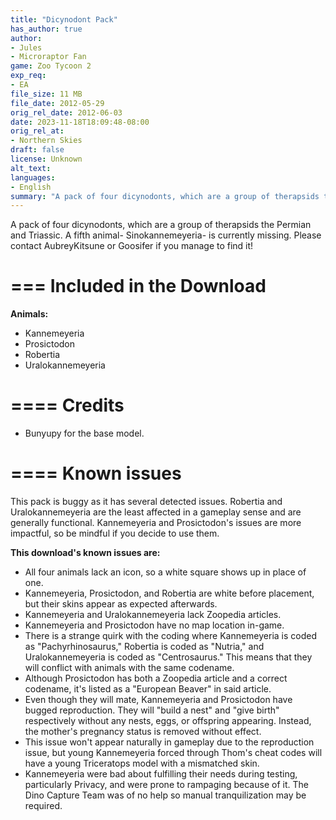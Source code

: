 ```yaml
---
title: "Dicynodont Pack"
has_author: true
author: 
- Jules
- Microraptor Fan
game: Zoo Tycoon 2
exp_req: 
- EA
file_size: 11 MB
file_date: 2012-05-29
orig_rel_date: 2012-06-03
date: 2023-11-18T18:09:48-08:00
orig_rel_at: 
- Northern Skies
draft: false
license: Unknown
alt_text: 
languages:
- English
summary: "A pack of four dicynodonts, which are a group of therapsids the Permian and Triassic."
---
```

A pack of four dicynodonts, which are a group of therapsids the Permian and Triassic. A fifth animal- Sinokannemeyeria- is currently missing. Please contact AubreyKitsune or Goosifer if you manage to find it!

===
Included in the Download
===

**Animals:**
- Kannemeyeria
- Prosictodon
- Robertia
- Uralokannemeyeria

====
Credits
====

- Bunyupy for the base model.

====
Known issues
====

This pack is buggy as it has several detected issues. Robertia and Uralokannemeyeria are the least affected in a gameplay sense and are generally functional. Kannemeyeria and Prosictodon's issues are more impactful, so be mindful if you decide to use them.

**This download's known issues are:**
- All four animals lack an icon, so a white square shows up in place of one.
- Kannemeyeria, Prosictodon, and Robertia are white before placement, but their skins appear as expected afterwards.
- Kannemeyeria and Uralokannemeyeria lack Zoopedia articles.
- Kannemeyeria and Prosictodon have no map location in-game.
- There is a strange quirk with the coding where Kannemeyeria is coded as "Pachyrhinosaurus," Robertia is coded as "Nutria," and Uralokannemeyeria is coded as "Centrosaurus." This means that they will conflict with animals with the same codename.
- Although Prosictodon has both a Zoopedia article and a correct codename, it's listed as a "European Beaver" in said article.
- Even though they will mate, Kannemeyeria and Prosictodon have bugged reproduction. They will "build a nest" and "give birth" respectively without any nests, eggs, or offspring appearing. Instead, the mother's pregnancy status is removed without effect.
- This issue won't appear naturally in gameplay due to the reproduction issue, but young Kannemeyeria forced through Thom's cheat codes will have a young Triceratops model with a mismatched skin.
- Kannemeyeria were bad about fulfilling their needs during testing, particularly Privacy, and were prone to rampaging because of it. The Dino Capture Team was of no help so manual tranquilization may be required.